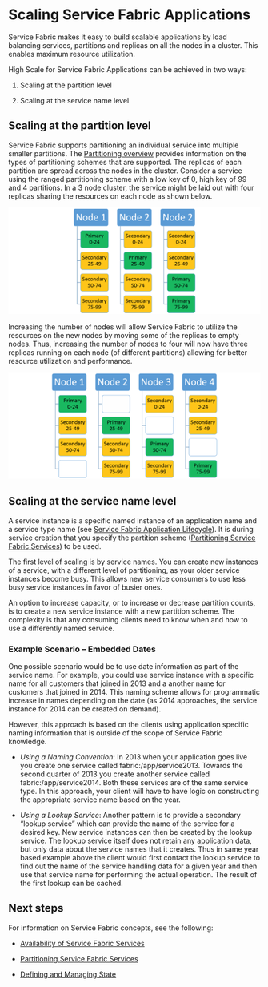 <properties
   pageTitle="Scalability of Service Fabric Services"
   description="Describes how to scale Service Fabric services"
   services="service-fabric"
   documentationCenter=".net"
   authors="appi101"
   manager="timlt"
   editor=""/>

<tags
   ms.service="service-fabric"
   ms.date="08/26/2015"
   wacn.date=""/>

# Scaling Service Fabric Applications
Service Fabric makes it easy to build scalable applications by load balancing services, partitions and replicas on all the nodes in a cluster. This enables maximum resource utilization.

High Scale for Service Fabric Applications can be achieved in two ways:

1. Scaling at the partition level

2. Scaling at the service name level

## Scaling at the partition level
Service Fabric supports partitioning an individual service into multiple smaller partitions. The [Partitioning overview](documentation/articles/service-fabric-concepts-partitioning) provides information on the types of partitioning schemes that are supported. The replicas of each partition are spread across the nodes in the cluster. Consider a service using the ranged partitioning scheme with a low key of 0, high key of 99 and 4 partitions. In a 3 node cluster, the service might be laid out with four replicas sharing the resources on each node as shown below.

![Partition Layout With Three Nodes](./media/service-fabric-concepts-scalability/layout-three-nodes.png)

Increasing the number of nodes will allow Service Fabric to utilize the resources on the new nodes by moving some of the replicas to empty nodes.  Thus, increasing the number of nodes to four will now have three replicas running on each node (of different partitions) allowing for better resource utilization and performance.

![Partition Layout With Four Nodes](./media/service-fabric-concepts-scalability/layout-four-nodes.png)

## Scaling at the service name level
A service instance is a specific named instance of an application name and a service type name (see [Service Fabric Application Lifecycle](documentation/articles/service-fabric-application-lifecycle)). It is during service creation that you specify the partition scheme ([Partitioning Service Fabric Services](documentation/articles/service-fabric-concepts-partitioning)) to be used.

The first level of scaling is by service names. You can create new instances of a service, with a different level of partitioning, as your older service instances become busy. This allows new service consumers to use less busy service instances in favor of busier ones.

An option to increase capacity, or to increase or decrease partition counts, is to create a new service instance with a new partition scheme. The complexity is that any consuming clients need to know when and how to use a differently named service.

### Example Scenario – Embedded Dates
One possible scenario would be to use date information as part of the service name. For example, you could use service instance with a specific name for all customers that joined in 2013 and a another name for customers that joined in 2014. This naming scheme allows for programmatic increase in names depending on the date (as 2014 approaches, the service instance for 2014 can be created on demand).

However, this approach is based on the clients using application specific naming information that is outside of the scope of Service Fabric knowledge.

- *Using a Naming Convention*: In 2013 when your application goes live you create one service called fabric:/app/service2013. Towards the second quarter of 2013 you create another service called fabric:/app/service2014. Both these services are of the same service type. In this approach, your client will have to have logic on constructing the appropriate service name based on the year.

- *Using a Lookup Service*: Another pattern is to provide a secondary “lookup service” which can provide the name of the service for a desired key. New service instances can then be created by the lookup service. The lookup service itself does not retain any application data, but only data about the service names that it creates. Thus in same year based example above the client would first contact the lookup service to find out the name of the service handling data for a given year and then use that service name for performing the actual operation. The result of the first lookup can be cached.

## Next steps

For information on Service Fabric concepts, see the following:

- [Availability of Service Fabric Services](documentation/articles/service-fabric-availability-services)

- [Partitioning Service Fabric Services](documentation/articles/service-fabric-concepts-partitioning)

- [Defining and Managing State](documentation/articles/service-fabric-concepts-state)
 